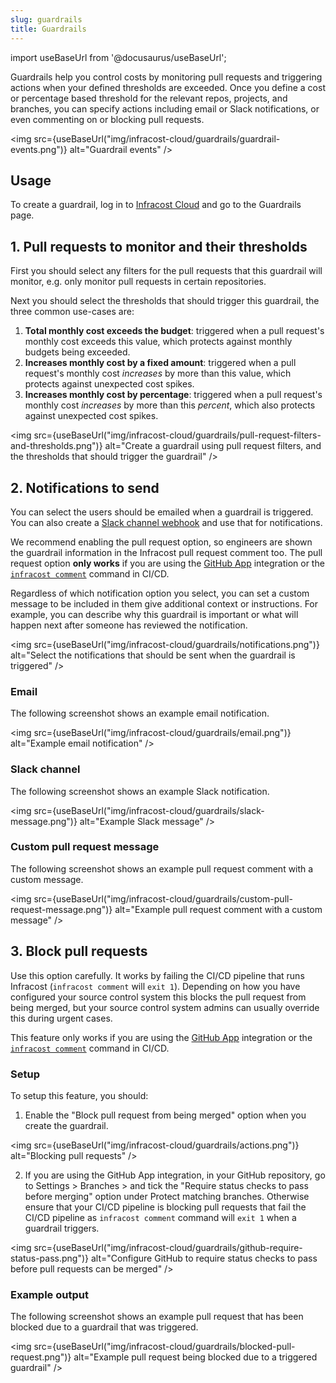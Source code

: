 ```yaml
---
slug: guardrails
title: Guardrails
---
```


import useBaseUrl from '@docusaurus/useBaseUrl';

Guardrails help you control costs by monitoring pull requests and triggering actions when your defined thresholds are exceeded. Once you define a cost or percentage based threshold for the relevant repos, projects, and branches, you can specify actions including email or Slack notifications, or even commenting on or blocking pull requests.

<img src={useBaseUrl("img/infracost-cloud/guardrails/guardrail-events.png")} alt="Guardrail events" />

## Usage

To create a guardrail, log in to [Infracost Cloud](https://dashboard.infracost.io) and go to the Guardrails page.

## 1. Pull requests to monitor and their thresholds

First you should select any filters for the pull requests that this guardrail will monitor, e.g. only monitor pull requests in certain repositories.

Next you should select the thresholds that should trigger this guardrail, the three common use-cases are:
1. **Total monthly cost exceeds the budget**: triggered when a pull request's monthly cost exceeds this value, which protects against monthly budgets being exceeded.
2. **Increases monthly cost by a fixed amount**: triggered when a pull request's monthly cost *increases* by more than this value, which protects against unexpected cost spikes.
3. **Increases monthly cost by percentage**: triggered when a pull request's monthly cost *increases* by more than this *percent*, which also protects against unexpected cost spikes.

<img src={useBaseUrl("img/infracost-cloud/guardrails/pull-request-filters-and-thresholds.png")} alt="Create a guardrail using pull request filters, and the thresholds that should trigger the guardrail" />

## 2. Notifications to send

You can select the users should be emailed when a guardrail is triggered. You can also create a [Slack channel webhook](https://slack.com/intl/en-tr/help/articles/115005265063-Incoming-webhooks-for-Slack) and use that for notifications.

We recommend enabling the pull request option, so engineers are shown the guardrail information in the Infracost pull request comment too. The pull request option **only works** if you are using the [GitHub App](/docs/integrations/github_app) integration or the [`infracost comment`](/docs/features/cli_commands/#comment-on-pull-requests) command in CI/CD.

Regardless of which notification option you select, you can set a custom message to be included in them give additional context or instructions. For example, you can describe why this guardrail is important or what will happen next after someone has reviewed the notification.

<img src={useBaseUrl("img/infracost-cloud/guardrails/notifications.png")} alt="Select the notifications that should be sent when the guardrail is triggered" />

### Email

The following screenshot shows an example email notification.

<img src={useBaseUrl("img/infracost-cloud/guardrails/email.png")} alt="Example email notification" />

### Slack channel

The following screenshot shows an example Slack notification.

<img src={useBaseUrl("img/infracost-cloud/guardrails/slack-message.png")} alt="Example Slack message" />

### Custom pull request message

The following screenshot shows an example pull request comment with a custom message.

<img src={useBaseUrl("img/infracost-cloud/guardrails/custom-pull-request-message.png")} alt="Example pull request comment with a custom message" />

## 3. Block pull requests

Use this option carefully. It works by failing the CI/CD pipeline that runs Infracost (`infracost comment` will `exit 1`). Depending on how you have configured your source control system this blocks the pull request from being merged, but your source control system admins can usually override this during urgent cases.

This feature only works if you are using the [GitHub App](/docs/integrations/github_app) integration or the [`infracost comment`](/docs/features/cli_commands/#comment-on-pull-requests) command in CI/CD.

### Setup

To setup this feature, you should:

1. Enable the "Block pull request from being merged" option when you create the guardrail.

  <img src={useBaseUrl("img/infracost-cloud/guardrails/actions.png")} alt="Blocking pull requests" />

2. If you are using the GitHub App integration, in your GitHub repository, go to Settings > Branches > and tick the "Require status checks to pass before merging" option under Protect matching branches. Otherwise ensure that your CI/CD pipeline is blocking pull requests that fail the CI/CD pipeline as `infracost comment` command will `exit 1` when a guardrail triggers.

  <img src={useBaseUrl("img/infracost-cloud/guardrails/github-require-status-pass.png")} alt="Configure GitHub to require status checks to pass before pull requests can be merged" />

### Example output

The following screenshot shows an example pull request that has been blocked due to a guardrail that was triggered.

<img src={useBaseUrl("img/infracost-cloud/guardrails/blocked-pull-request.png")} alt="Example pull request being blocked due to a triggered guardrail" />
